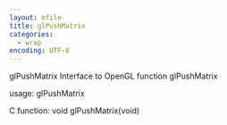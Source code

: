 ```yaml
---
layout: mfile
title: glPushMatrix
categories:
  - wrap
encoding: UTF-8
---
```


glPushMatrix  Interface to OpenGL function glPushMatrix

usage:  glPushMatrix

C function:  void glPushMatrix(void)